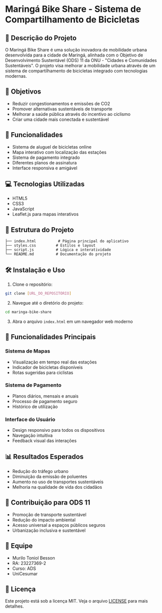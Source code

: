 # Maringá Bike Share - Sistema de Compartilhamento de Bicicletas

## 📝 Descrição do Projeto
O Maringá Bike Share é uma solução inovadora de mobilidade urbana desenvolvida para a cidade de Maringá, alinhada com o Objetivo de Desenvolvimento Sustentável (ODS) 11 da ONU - "Cidades e Comunidades Sustentáveis". O projeto visa melhorar a mobilidade urbana através de um sistema de compartilhamento de bicicletas integrado com tecnologias modernas.

## 🎯 Objetivos
- Reduzir congestionamentos e emissões de CO2
- Promover alternativas sustentáveis de transporte
- Melhorar a saúde pública através do incentivo ao ciclismo
- Criar uma cidade mais conectada e sustentável

## 🚀 Funcionalidades
- Sistema de aluguel de bicicletas online
- Mapa interativo com localização das estações
- Sistema de pagamento integrado
- Diferentes planos de assinatura
- Interface responsiva e amigável

## 💻 Tecnologias Utilizadas
- HTML5
- CSS3
- JavaScript
- Leaflet.js para mapas interativos

## 📁 Estrutura do Projeto
```
├── index.html          # Página principal do aplicativo
├── styles.css         # Estilos e layout
├── script.js          # Lógica e interatividade
└── README.md          # Documentação do projeto
```

## 🛠️ Instalação e Uso
1. Clone o repositório:
```bash
git clone [URL_DO_REPOSITÓRIO]
```

2. Navegue até o diretório do projeto:
```bash
cd maringa-bike-share
```

3. Abra o arquivo `index.html` em um navegador web moderno

## 📱 Funcionalidades Principais

### Sistema de Mapas
- Visualização em tempo real das estações
- Indicador de bicicletas disponíveis
- Rotas sugeridas para ciclistas

### Sistema de Pagamento
- Planos diários, mensais e anuais
- Processo de pagamento seguro
- Histórico de utilização

### Interface do Usuário
- Design responsivo para todos os dispositivos
- Navegação intuitiva
- Feedback visual das interações

## 📊 Resultados Esperados
- Redução do tráfego urbano
- Diminuição da emissão de poluentes
- Aumento no uso de transportes sustentáveis
- Melhoria na qualidade de vida dos cidadãos

## 🤝 Contribuição para ODS 11
- Promoção de transporte sustentável
- Redução do impacto ambiental
- Acesso universal a espaços públicos seguros
- Urbanização inclusiva e sustentável

## 👥 Equipe
- Murilo Toniol Besson
- RA: 23227369-2
- Curso: ADS
- UniCesumar

## 📄 Licença
Este projeto está sob a licença MIT. Veja o arquivo [LICENSE](LICENSE) para mais detalhes.